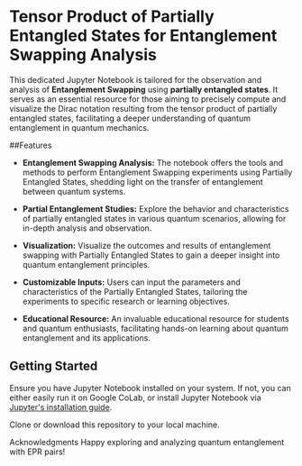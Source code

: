 # Tensor Product of Partially Entangled States for Entanglement Swapping Analysis


This dedicated Jupyter Notebook is tailored for the observation and analysis of **Entanglement Swapping** using **partially entangled states**. 
It serves as an essential resource for those aiming to precisely compute and visualize the Dirac notation resulting from the tensor product of partially entangled states, facilitating a deeper understanding of quantum entanglement in quantum mechanics.

##Features

- **Entanglement Swapping Analysis:** The notebook offers the tools and methods to perform Entanglement Swapping experiments using Partially Entangled States, shedding light on the transfer of entanglement between quantum systems.

- **Partial Entanglement Studies:** Explore the behavior and characteristics of partially entangled states in various quantum scenarios, allowing for in-depth analysis and observation.

- **Visualization:** Visualize the outcomes and results of entanglement swapping with Partially Entangled States to gain a deeper insight into quantum entanglement principles.

- **Customizable Inputs:** Users can input the parameters and characteristics of the Partially Entangled States, tailoring the experiments to specific research or learning objectives.

- **Educational Resource:** An invaluable educational resource for students and quantum enthusiasts, facilitating hands-on learning about quantum entanglement and its applications.

## Getting Started
Ensure you have Jupyter Notebook installed on your system. If not, you can either easily run it on Google CoLab, or install Jupyter Notebook via [Jupyter's installation guide](https://jupyter.org/install). 

Clone or download this repository to your local machine.

Acknowledgments
Happy exploring and analyzing quantum entanglement with EPR pairs!
